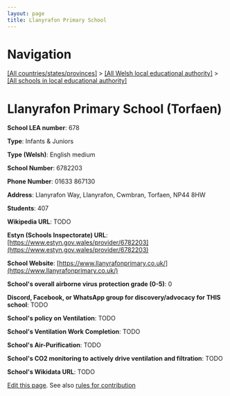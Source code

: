 ```yaml
---
layout: page
title: Llanyrafon Primary School
---
```

# Navigation

[[All countries/states/provinces]](../../..) > [[All Welsh local educational authority]](../..) > [[All schools in local educational authority]](..)

# Llanyrafon Primary School (Torfaen)

**School LEA number**: 678

**Type**: Infants & Juniors

**Type (Welsh)**: English medium

**School Number**: 6782203

**Phone Number**: 01633 867130

**Address**: Llanyrafon Way, Llanyrafon, Cwmbran, Torfaen, NP44 8HW

**Students**: 407

**Wikipedia URL**: TODO

**Estyn (Schools Inspectorate) URL**: [https://www.estyn.gov.wales/provider/6782203](https://www.estyn.gov.wales/provider/6782203)

**School Website**: [https://www.llanyrafonprimary.co.uk/](https://www.llanyrafonprimary.co.uk/)

**School's overall airborne virus protection grade (0-5)**: 0

**Discord, Facebook, or WhatsApp group for discovery/advocacy for THIS school**: TODO

**School's policy on Ventilation**: TODO

**School's Ventilation Work Completion**: TODO

**School's Air-Purification**: TODO

**School's CO2 monitoring to actively drive ventilation and filtration**: TODO

**School's Wikidata URL**: TODO




[Edit this page](https://github.com/ventilate-schools/Wales/edit/prif/./Torfaen/Llanyrafon_Primary_School.md). See also [rules for contribution](../../../contribution-rules/)